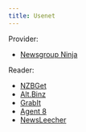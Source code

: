 ```yaml
---
title: Usenet
---
```


Provider:
- [Newsgroup Ninja](https://www.newsgroup.ninja/en?promo=unlimitedsale)

Reader:
- [NZBGet](https://nzbget.net/)
- [Alt.Binz](https://www.altbinz.net/index.php?page=downloadz)
- [GrabIt](https://www.shemes.com/index.php?p=download)
- [Agent 8](http://www.forteinc.com/agent/index.php)
- [NewsLeecher](https://www.newsleecher.com/software/)
